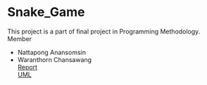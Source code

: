 # Snake_Game
This project is a part of final project in Programming Methodology.  
Member
- Nattapong Anansomsin  
- Waranthorn Chansawang  
[Report](Report.pdf)  
[UML](UML.png)  
